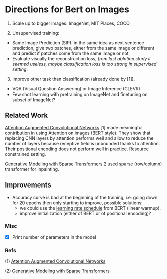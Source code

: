 # Directions for Bert on Images

1. Scale up to bigger images: ImageNet, MIT Places, COCO

2. Unsupervised training:

- Same Image Prediction (SIP): in the same idea as next sentence prediction,
  give two patches, either from the same image or different and predict if
  patches come from the same image or not,
- Evaluate visually the reconstruction loss, _from last ablation study it seemed useless,
  maybe classification loss is too strong in supervised setting_.

3. Improve other task than classification (already done by [1]),

- VQA (Visual Question Answering) or Image Inference (CLEVR)
- Few shot learning with pretraining on ImageNet and finetuning on subset of ImageNet?

## Related Work

[Attention Augmented Convolutional Networks](https://arxiv.org/pdf/1904.09925.pdf) [1]
made meaningful contribution in using Attention on images (BERT style).
They show that replacing CNN layers by attention performs well and allow to reduce the number of layers
because receptive field is unbounded thanks to attention.
Their positional encoding does not perform well in practice.
Resource constrained setting.

[Generative Modeling with Sparse Transformers](https://arxiv.org/pdf/1904.10509.pdf) [2](OpenAI)
used sparse (row/column) transformer for inpainting.

## Improvements

- Accuracy curve is bad at the beginning of the training, i.e. going down for 20 epochs then only starting to improve, possible solutions:
  - we could use the [learning rate schedule](https://github.com/google-research/bert/issues/425) from BERT (linear warmup).
  - improve initialization (either of BERT or of positional encoding)?

### Misc

- [x] Print number of parameters in the model

### Refs

(1) [Attention Augmented Convolutional Networks](https://arxiv.org/pdf/1904.09925.pdf)

(2) [Generative Modeling with Sparse Transformers](https://arxiv.org/pdf/1904.10509.pdf)
